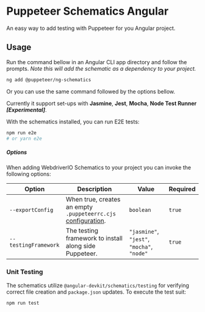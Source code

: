 # Puppeteer Schematics Angular

An easy way to add testing with Puppeteer for you Angular project.

## Usage

Run the command bellow in an Angular CLI app directory and follow the prompts.
_Note this will add the schematic as a dependency to your project._

```bash
ng add @puppeteer/ng-schematics
```

Or you can use the same command followed by the options bellow.

Currently it support set-ups with **Jasmine**, **Jest**, **Mocha**, **Node Test Runner _[Experimental]_**.

With the schematics installed, you can run E2E tests:

```bash
npm run e2e
# or yarn e2e
```

##### Options

When adding WebdriverIO Schematics to your project you can invoke the following options:

| Option               | Description                                                                                            | Value                                      | Required |
| -------------------- | ------------------------------------------------------------------------------------------------------ | ------------------------------------------ | -------- |
| `--exportConfig`     | When true, creates an empty `.puppeteerrc.cjs` [configuration](https://pptr.dev/guides/configuration). | `boolean`                                  | `true`   |
| `--testingFramework` | The testing framework to install along side Puppeteer.                                                 | `"jasmine"`, `"jest"`, `"mocha"`, `"node"` | `true`   |

### Unit Testing

The schematics utilize `@angular-devkit/schematics/testing` for verifying correct file creation and `package.json` updates. To execute the test suit:

```bash
npm run test
```
